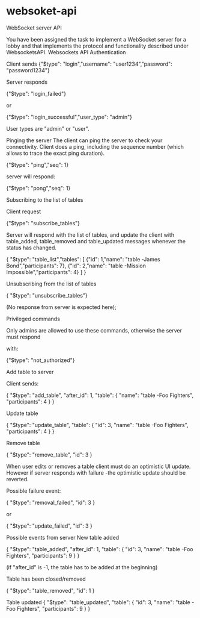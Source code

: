# websoket-api
WebSocket server API


You have been assigned the task to implement a WebSocket server for a lobby and that 
implements the protocol and functionality described under WebsocketsAPI.
Websockets API
Authentication

Client sends
{"$type": "login","username": "user1234","password": "password1234"}

Server responds

{"$type": "login_failed"}

or

{"$type": "login_successful","user_type": "admin"}

User types are "admin" or "user".

Pinging the server
The client can ping the server to check your connectivity. Client does a ping, including 
the sequence number (which allows to trace the exact ping duration).

{"$type": "ping","seq": 1}

server will respond:

{"$type": "pong","seq": 1}

Subscribing to the list of tables

Client request

{"$type": "subscribe_tables"}

Server will respond with the list of tables, and update the client with table_added, 
table_removed and table_updated messages whenever the status has changed.

{
  "$type": 
  "table_list","tables": [
    {"id": 1,"name": "table -James Bond","participants": 7}, 
    {"id": 2,"name": "table -Mission Impossible","participants": 4}
  ]
}

Unsubscribing from the list of tables

{
"$type": "unsubscribe_tables"}

(No response from server is expected here);

Privileged commands

Only admins are allowed to use these commands, otherwise the server must respond 

with:

{"$type": "not_authorized"}


Add table to server

Client sends:

{
  "$type": "add_table",
  "after_id": 1,
  "table": {
    "name": "table -Foo Fighters",
    "participants": 4
  }
}

Update table

{
  "$type": "update_table",
  "table": {
    "id": 3,
    "name": "table -Foo Fighters",
    "participants": 4
    }
}

Remove table

{
  "$type": "remove_table",
  "id": 3
}

When user edits or removes a table client must do an optimistic UI update. However if 
server responds with failure -the optimistic update should be reverted.

Possible failure event:

{
  "$type": "removal_failed",
  "id": 3
}

or

{
  "$type": "update_failed",
  "id": 3
}

Possible events from server
New table added

{
  "$type": "table_added",
  "after_id": 1,
  "table": {
    "id": 3,
    "name": "table -Foo Fighters",
    "participants": 9
  }
}

(if "after_id" is -1, the table has to be added at the beginning)

Table has been closed/removed

{
  "$type": "table_removed",
  "id": 1
}

Table updated
{
  "$type": "table_updated",
  "table": {
    "id": 3,
    "name": "table -Foo Fighters",
    "participants": 9
  }
}
